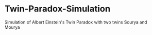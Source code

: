 # Twin-Paradox-Simulation
Simulation of Albert Einstein's Twin Paradox with two twins Sourya and Mourya
